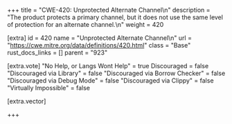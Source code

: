 +++
title = "CWE-420: Unprotected Alternate Channel\n"
description = "The product protects a primary channel, but it does not use the same level of protection for an alternate channel.\n"
weight = 420

[extra]
id = 420
name = "Unprotected Alternate Channel\n"
url = "https://cwe.mitre.org/data/definitions/420.html"
class = "Base"
rust_docs_links = []
parent = "923"

[extra.vote]
"No Help, or Langs Wont Help" = true
Discouraged = false
"Discouraged via Library" = false
"Discouraged via Borrow Checker" = false
"Discouraged via Debug Mode" = false
"Discouraged via Clippy" = false
"Virtually Impossible" = false

[extra.vector]

+++
